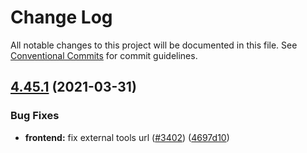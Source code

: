 # Change Log

All notable changes to this project will be documented in this file.
See [Conventional Commits](https://conventionalcommits.org) for commit guidelines.

## [4.45.1](https://github.com/SocialGouv/cdtn-admin/compare/v4.45.0...v4.45.1) (2021-03-31)


### Bug Fixes

* **frontend:** fix external tools url ([#3402](https://github.com/SocialGouv/cdtn-admin/issues/3402)) ([4697d10](https://github.com/SocialGouv/cdtn-admin/commit/4697d10184908fd3ed381a13d0b15ebfffb21799))
